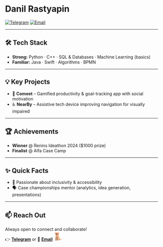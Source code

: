 # **Danil Rastyapin**  

[![Telegram](https://img.shields.io/badge/Telegram-@tdrkn-26A5E4?logo=telegram&logoColor=white)](https://t.me/tdrkn) 
[![Email](https://img.shields.io/badge/Email-danil.rastyapin@gmail.com-D14836?logo=gmail&logoColor=white)](mailto:danil.rastyapin@gmail.com)


---

## 🛠️ **Tech Stack**

- **Strong:** Python · C++ · SQL & Databases · Machine Learning (basics)
- **Familiar:** Java · Swift · Algorithms · BPMN

---

## 💡 **Key Projects**

- 📱 **Comeet** – Gamified productivity & goal-tracking app with social motivation  
- ♿️ **NearBy** – Assistive tech device improving navigation for visually impaired

---

## 🏆 **Achievements**

- **Winner** @ Renins Ideathon 2024 ($1000 prize)
- **Finalist** @ Alfa Case Camp

---

## ✨ **Quick Facts**

- 🧩 Passionate about inclusivity & accessibility
- 🗣️ Case championships mentor (analytics, idea generation, presentations)

---

## 📫 **Reach Out**

Always open to connect and collaborate!  
👉 **[Telegram](https://t.me/tdrkn)** or 📧 **[Email](mailto:danil.rastyapin@gmail.com)**
<img src="https://raw.githubusercontent.com/tdrkn/thedrkn.github.io/refs/heads/main/orange_cat.png" alt="orange super cat!" height="30"> 


